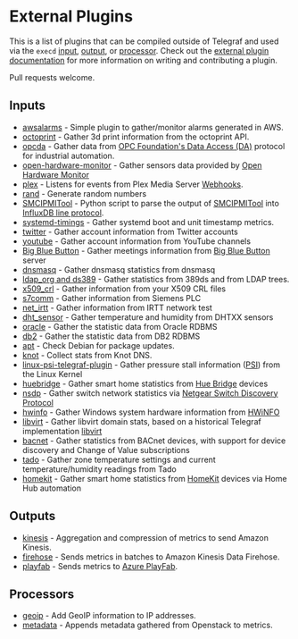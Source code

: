 # External Plugins

This is a list of plugins that can be compiled outside of Telegraf and used via the `execd` [input](plugins/inputs/execd), [output](plugins/outputs/execd), or [processor](plugins/processors/execd).
Check out the [external plugin documentation](/docs/EXTERNAL_PLUGINS.md) for more information on writing and contributing a plugin.

Pull requests welcome.

## Inputs

- [awsalarms](https://github.com/vipinvkmenon/awsalarms) - Simple plugin to gather/monitor alarms generated  in AWS.
- [octoprint](https://github.com/BattleBas/octoprint-telegraf-plugin) - Gather 3d print information from the octoprint API.
- [opcda](https://github.com/lpc921/telegraf-execd-opcda) - Gather data from [OPC Foundation's Data Access (DA)](https://opcfoundation.org/about/opc-technologies/opc-classic/) protocol for industrial automation.
- [open-hardware-monitor](https://github.com/marianob85/open_hardware_monitor-telegraf-plugin) - Gather sensors data provided by [Open Hardware Monitor](http://openhardwaremonitor.org)
- [plex](https://github.com/russorat/telegraf-webhooks-plex) - Listens for events from Plex Media Server [Webhooks](https://support.plex.tv/articles/115002267687-webhooks/).
- [rand](https://github.com/ssoroka/rand) - Generate random numbers
- [SMCIPMITool](https://github.com/jhpope/smc_ipmi) - Python script to parse the output of [SMCIPMITool](https://www.supermicro.com/en/solutions/management-software/ipmi-utilities) into [InfluxDB line protocol](https://docs.influxdata.com/influxdb/latest/reference/syntax/line-protocol/).
- [systemd-timings](https://github.com/pdmorrow/telegraf-execd-systemd-timings) - Gather systemd boot and unit timestamp metrics.
- [twitter](https://github.com/inabagumi/twitter-telegraf-plugin) - Gather account information from Twitter accounts
- [youtube](https://github.com/inabagumi/youtube-telegraf-plugin) - Gather account information from YouTube channels
- [Big Blue Button](https://github.com/bigblueswarm/bigbluebutton-telegraf-plugin) - Gather meetings information from [Big Blue Button](https://bigbluebutton.org/) server
- [dnsmasq](https://github.com/machinly/dnsmasq-telegraf-plugin) - Gather dnsmasq statistics from dnsmasq
- [ldap_org and ds389](https://github.com/falon/CSI-telegraf-plugins) - Gather statistics from 389ds and from LDAP trees.
- [x509_crl](https://github.com/jcgonnard/telegraf-input-x590crl) - Gather information from your X509 CRL files
- [s7comm](https://github.com/nicolasme/s7comm) - Gather information from Siemens PLC
- [net_irtt](https://github.com/iAnatoly/telegraf-input-net_irtt) - Gather information from IRTT network test
- [dht_sensor](https://github.com/iAnatoly/telegraf-input-dht_sensor) - Gather temperature and humidity from DHTXX sensors
- [oracle](https://github.com/bonitoo-io/telegraf-input-oracle) - Gather the statistic data from Oracle RDBMS
- [db2](https://github.com/bonitoo-io/telegraf-input-db2) - Gather the statistic data from DB2 RDBMS
- [apt](https://github.com/x70b1/telegraf-apt) - Check Debian for package updates.
- [knot](https://github.com/x70b1/telegraf-knot) - Collect stats from Knot DNS.
- [linux-psi-telegraf-plugin](https://github.com/gridscale/linux-psi-telegraf-plugin) - Gather pressure stall information ([PSI](https://facebookmicrosites.github.io/psi/)) from the Linux Kernel
- [huebridge](https://github.com/hdecarne-github/huebridge-telegraf-plugin) - Gather smart home statistics from [Hue Bridge](https://www.philips-hue.com/) devices
- [nsdp](https://github.com/hdecarne-github/nsdp-telegraf-plugin) - Gather switch network statistics via [Netgear Switch Discovery Protocol](https://en.wikipedia.org/wiki/Netgear_Switch_Discovery_Protocol)
- [hwinfo](https://github.com/zachstence/hwinfo-telegraf-plugin) - Gather Windows system hardware information from [HWiNFO](https://www.hwinfo.com/)
- [libvirt](https://gitlab.com/warrenio/tools/telegraf-input-libvirt) - Gather libvirt domain stats, based on a historical Telegraf implementation [libvirt](https://libvirt.org/)
- [bacnet](https://github.com/JurajMarcin/telegraf-bacnet) - Gather statistics from BACnet devices, with support for device discovery and Change of Value subscriptions
- [tado](https://github.com/zoeimogen/tado-telegraf-plugin) - Gather zone temperature settings and current temperature/humidity readings from Tado
- [homekit](https://github.com/hdecarne-github/homekit-telegraf-plugin) - Gather smart home statistics from [HomeKit](https://en.wikipedia.org/wiki/HomeKit) devices via Home Hub automation

## Outputs

- [kinesis](https://github.com/morfien101/telegraf-output-kinesis) - Aggregation and compression of metrics to send Amazon Kinesis.
- [firehose](https://github.com/muhlba91/telegraf-output-kinesis-data-firehose) - Sends metrics in batches to Amazon Kinesis Data Firehose.
- [playfab](https://github.com/dgkanatsios/telegraftoplayfab) - Sends metrics to [Azure PlayFab](https://learn.microsoft.com/en-us/gaming/playfab/).

## Processors

- [geoip](https://github.com/a-bali/telegraf-geoip) - Add GeoIP information to IP addresses.
- [metadata](https://github.com/lawdt/metadata) - Appends metadata gathered from Openstack to metrics.
